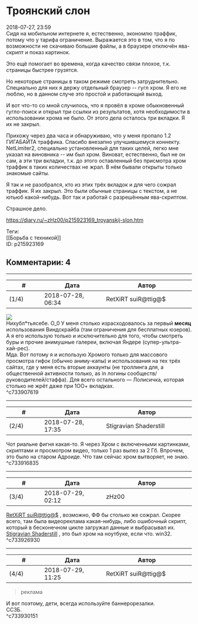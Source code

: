 Троянский слон
==============

  
2018-07-27, 23:59  
 Сидя на мобильном интернете я, естественно, экономлю траффик, потому что у тарифа ограничение. Выражается это в том, что я по возможности не скачиваю большие файлы, а в браузере отключён ява-скрипт и показ картинок.   
   
 Это ещё помогает во времена, когда качество связи плохое, т.к. страницы быстрее грузятся.   
   
 Но некоторые страницы в таком режиме смотреть затруднительно. Специально для них я держу отдельный браузер -- гугл хром. Я его не люблю, но в данном случе это простой и работающий выход.   
   
 И вот что-то со мной случилось, что я провёл в хроме обыкновенный гугло-поиск и открыл три ссылки из результатов, хотя необходимости в использовании хрома не было. От этого дела осталось три вкладки. Я их не закрыл.   
   
 Прихожу через два часа и обнаруживаю, что у меня пропало 1.2 ГИГАБАЙТА траффика. Спасибо внезапно улучшившемуся коннекту. NetLimiter2, специально установленный для таких целей, легко мне указал на виновника -- им был хром. Виноват, естественно, был не он сам, а эти три вкладки, т.к. до этого оставленный без присмотра хром траффик в таких количествах не жрал. В нём бывали открыты только знакомые сайты.   
   
 Я так и не разобрался, кто из этих трёх вкладок и для чего сожрал траффик. Я их закрыл. Это были обычные страницы с текстом, а не ютьюб какой-нибудь. Вот так и работай с разрешённым ява-скриптом.   
   
 Страшное дело.   
  
<https://diary.ru/~zHz00/p215923169_troyanskij-slon.htm>  
  
Теги:  
[[Борьба с техникой]]  
ID: p215923169  


Комментарии: 4
--------------

  


---



|         #         |              Дата              |                     Автор                     |           ID           |
| --- | --- | --- | --- |
| (1/4) | 2018-07-28, 06:34 | RetXiRT suiR@ttig@$ | c733907619 |

  
  ![](http://static.diary.ru/userdir/6/4/6/6/64669/63889038.jpg)   
 Нихубл\*тьясебе. О\_0 У меня столько израсходовалось за первый  **месяц**  использования Виндскрайба (там ограничения для бесплатных юзеров). А я его использую только и исключительно для того, чтобы смотреть буры и прочие анимушные галереи, включая Яндере (супер-ультра-хай-рес).   
 Мда. Вот потому я и использую Хромого только для массового просмотра гифок (обычно аниму-капы) и использования на тех трёх сайтах, где у меня есть вторые аккаунты (не троллинга для, а общественной активности только, as in логины сообществ/руководителей/стаффа). Для всего остального — Лолисичка, которая столько не жрёт даже при 1ОО+ вкладках.    
 ^c733907619

---



|         #         |              Дата              |                     Автор                     |           ID           |
| --- | --- | --- | --- |
| (2/4) | 2018-07-28, 17:35 | Stigravian Shaderstill | c733916835 |

  
 Чот риальне фигня какая-то. Я через Хром с включенными картинками, скриптами и просмотром видео, только 1 раз вылез за 2 Гб.  Впрочем, это было на старом Адроиде. Что там сейчас хром вытворяет, не знаю.    
 ^c733916835

---



|         #         |              Дата              |                     Автор                     |           ID           |
| --- | --- | --- | --- |
| (3/4) | 2018-07-29, 02:12 | zHz00 | c733926930 |

  
  [RetXiRT suiR@ttig@$](http://Hellspawn.diary.ru "Горчичник")  , возможно, ФФ бы столько же сожрал. Скорее всего, там была видеореклама какая-нибудь, либо ошибочный скрипт, который в бесконечном цикле загружал данные и выбрасывал их.   
  [Stigravian Shaderstill](http://stigravian.diary.ru "Science, Death, Rock-n-Roll")  , это был хром на ноутбуке, если что. win32.   
 ^c733926930

---



|         #         |              Дата              |                     Автор                     |           ID           |
| --- | --- | --- | --- |
| (4/4) | 2018-07-29, 11:25 | RetXiRT suiR@ttig@$ | c733930151 |

  
  
>   реклама  

 И вот поэтому, дети, всегда используйте баннерорезалки.   
 СС3Б.    
 ^c733930151